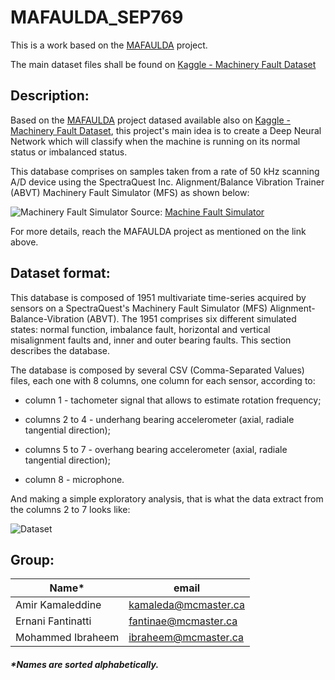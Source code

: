 # MAFAULDA_SEP769

This is a work based on the [MAFAULDA](http://www02.smt.ufrj.br/~offshore/mfs/page_01.html) project.

The main dataset files shall be found on [Kaggle - Machinery Fault Dataset](https://www.kaggle.com/uysalserkan/fault-induction-motor-dataset) 

## Description:

Based on the [MAFAULDA](http://www02.smt.ufrj.br/~offshore/mfs/page_01.html) project datased available also on [ Kaggle - Machinery Fault Dataset](https://www.kaggle.com/uysalserkan/fault-induction-motor-dataset), this project's main idea is to create a Deep Neural Network which will classify when the machine is running on its normal status or imbalanced status.

This database comprises on samples taken from a rate of 50 kHz scanning A/D device using the SpectraQuest Inc. Alignment/Balance Vibration Trainer (ABVT) Machinery Fault Simulator (MFS) as shown below:

![Machinery Fault Simulator](https://spectraquest.com/spectraquest/images/products/main/MFS.jpg)
Source: [Machine Fault Simulator](https://spectraquest.com/machinery-fault-simulator/details/mfs/)

For more details, reach the MAFAULDA project as mentioned on the link above.

## Dataset format:

This database is composed of 1951 multivariate time-series acquired by sensors on a SpectraQuest's Machinery Fault Simulator (MFS) Alignment-Balance-Vibration (ABVT). The 1951 comprises six different simulated states: normal function, imbalance fault, horizontal and vertical misalignment faults and, inner and outer bearing faults. This section describes the database.

The database is composed by several CSV (Comma-Separated Values) files, each one with 8 columns, one column for each sensor, according to:

* column 1 - tachometer signal that allows to estimate rotation frequency;

* columns 2 to 4 - underhang bearing accelerometer (axial, radiale tangential direction);

* columns 5 to 7 - overhang bearing accelerometer (axial, radiale tangential direction);

* column 8 - microphone.

And making a simple exploratory analysis, that is what the data extract from the columns 2 to 7 looks like:

![Dataset](https://fantinatti.com/ds/Dataset.gif)


## Group:

|Name*|email|
|----|-----|
|Amir Kamaleddine|kamaleda@mcmaster.ca|
|Ernani Fantinatti|fantinae@mcmaster.ca|
|Mohammed Ibraheem|ibraheem@mcmaster.ca|

##### *Names are sorted alphabetically.
